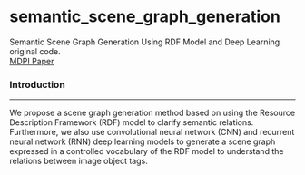 # semantic_scene_graph_generation

Semantic Scene Graph Generation Using RDF Model and Deep Learning original code. <br>
[MDPI Paper](https://www.mdpi.com/2076-3417/11/2/826/htm)

### Introduction
<hr/>
 We propose a scene graph generation method based on using the Resource Description Framework (RDF) model to clarify semantic relations. <br>
 Furthermore, we also use convolutional neural network (CNN) and recurrent neural network (RNN) deep learning models to generate a scene graph expressed in a controlled vocabulary of the RDF model to understand the relations between image object tags.
 
 
